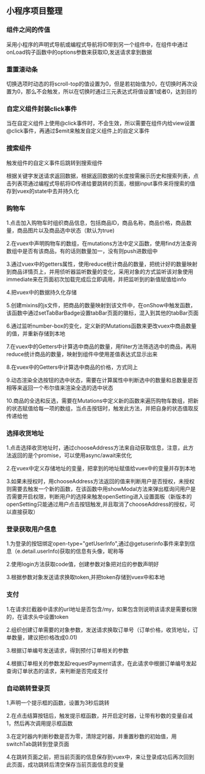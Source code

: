 ## 小程序项目整理

### 组件之间的传值

采用小程序的声明式导航或编程式导航将ID带到另一个组件中，在组件中通过onLoad钩子函数中的options参数来获取ID,发送请求拿到数据

### 重置滚动条

切换选项时动态的将scroll-top的值设置为0，但是若初始值为0，在切换时再次设置为0，那么不会触发，所以在切换时通过三元表达式将值设置1或者0，达到目的

### 自定义组件封装click事件

当在自定义组件上使用@click事件时，不会生效，所以需要在组件内给view设置@click事件，再通过$emit来触发自定义组件上的自定义事件

### 搜索组件

触发组件的自定义事件后跳转到搜索组件

根据关键字发送请求返回数据，根据返回数据的长度按需展示历史和搜索列表，点击列表项通过编程式导航将ID传递给要跳转的页面，根据input事件来将搜索的值存到vuex的state中去并持久化

### 购物车

1.点击加入购物车时组织商品信息，包括商品ID，商品名称，商品价格，商品数量，商品图片以及商品选中状态（默认为true)

2.在vuex中声明购物车的数组，在mutations方法中定义函数，使用find方法查询数组中是否有该商品，有的话则数量加一，没有则push进数组中

3.通过vuex中的getters属性，使用reduce统计商品的数量，把统计好的数量映射到商品详情页上，并用侦听器监听数量的变化，采用对象的方式监听该对象使用immediate来在页面初次加载完成后立即调用，并把监听到的新值赋值给info

4.把vuex中的数据持久化存储

5.创建mixins的js文件，把商品的数量映射到该文件中，在onShow中触发函数，该函数中通过setTabBarBadge设置tabBar页面的徽标，混入到其他的tabBar页面

6.通过监听number-box的变化，定义新的Mutations函数来更改vuex中商品数量的值，并重新存储到本地

7.在vuex中的Getters中计算选中商品的数量，用filter方法筛选选中的商品，再用reduce统计商品的数量，映射到组件中使用差值表达式显示出来

8.在vuex中的Getters中计算选中商品的价格，方式同上

9.动态渲染全选按钮的选中状态，需要在计算属性中判断选中的数量和总数量是否相等来返回一个布尔值来渲染全选的选中状态

10.商品的全选和反选，需要在Mutations中定义新的函数来遍历购物车数组，把新的状态赋值给每一项的数组，当点击按钮时，触发此方法，并把自身的状态值取反传递给他

### 选择收货地址

1.点击选择收货地址时，通过chooseAddress方法来自动获取信息，注意，此方法返回的是个promise，可以使用async/await来优化

2.在vuex中定义存储地址的变量，把拿到的地址赋值给vuex中的变量并存到本地

3.如果未授权时，用chooseAddress方法返回的值来判断用户是否授权，未授权则需要去触发一个新的函数，在该函数中用showModal方法来弹出框询问用户是否需要开启权限，判断用户的选择来触发openSetting进入设置面板（新版本的openSetting只能通过用户点击按钮触发,并且取消了chooseAddress的授权，可以直接获取）

### 登录获取用户信息

1.为登录的按钮绑定open-type="getUserInfo",通过@getuserinfo事件来拿到信息（e.detail.userInfo)获取的信息有头像，昵称等

2.使用login方法获取code值，创建参数对象把对应的参数声明好

3.根据参数对象发送请求换取token,并把token存储到vuex中和本地

### 支付

1.在请求拦截器中请求的url地址是否包含/my，如果包含则说明该请求是需要权限的，在请求头中设置token

2.组织创建订单需要的对象参数，发送请求换取订单号（订单价格，收货地址，订单数量，建议把价格改成0.01)

3.根据订单编号发送请求，得到预付订单相关的参数

4.根据订单相关的参数发起requestPayment请求，在此请求中根据订单编号发起查询订单状态的请求，来判断是否完成支付

### 自动跳转登录页

1.声明一个提示框的函数，设置为3秒后跳转

2.在点击结算按钮后，触发提示框函数，并开启定时器，让带有秒数的变量自减1，然后再次调用提示框函数

3.在定时器内判断秒数是否为零，清除定时器，并重置秒数的初始值，用switchTab跳转到登录页面

4.在跳转页面之前，把当前页面的信息保存到vuex中，来让登录成功后再次回到此页面，成功跳转后清空保存当前页面信息的变量

